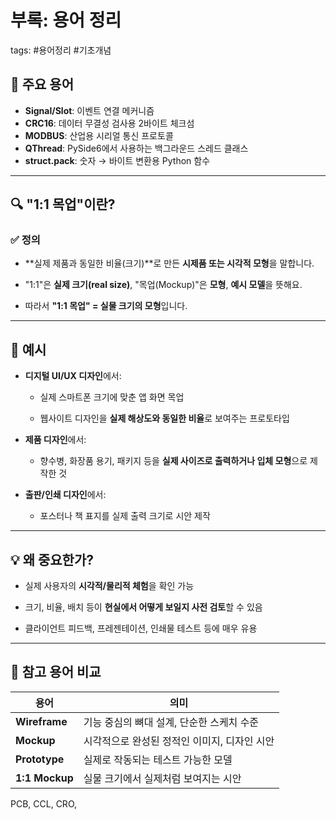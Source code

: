 # 부록: 용어 정리
tags: #용어정리 #기초개념

## 📘 주요 용어

- **Signal/Slot**: 이벤트 연결 메커니즘
- **CRC16**: 데이터 무결성 검사용 2바이트 체크섬
- **MODBUS**: 산업용 시리얼 통신 프로토콜
- **QThread**: PySide6에서 사용하는 백그라운드 스레드 클래스
- **struct.pack**: 숫자 → 바이트 변환용 Python 함수


---

## 🔍 "1:1 목업"이란?

### ✅ 정의

- **실제 제품과 동일한 비율(크기)**로 만든 **시제품 또는 시각적 모형**을 말합니다.
    
- "1:1"은 **실제 크기(real size)**, "목업(Mockup)"은 **모형**, **예시 모델**을 뜻해요.
    
- 따라서 **"1:1 목업" = 실물 크기의 모형**입니다.
    

---

## 🧾 예시

- **디지털 UI/UX 디자인**에서:
    
    - 실제 스마트폰 크기에 맞춘 앱 화면 목업
        
    - 웹사이트 디자인을 **실제 해상도와 동일한 비율**로 보여주는 프로토타입
        
- **제품 디자인**에서:
    
    - 향수병, 화장품 용기, 패키지 등을 **실제 사이즈로 출력하거나 입체 모형**으로 제작한 것
        
- **출판/인쇄 디자인**에서:
    
    - 포스터나 책 표지를 실제 출력 크기로 시안 제작
        

---

## 💡 왜 중요한가?

- 실제 사용자의 **시각적/물리적 체험**을 확인 가능
    
- 크기, 비율, 배치 등이 **현실에서 어떻게 보일지 사전 검토**할 수 있음
    
- 클라이언트 피드백, 프레젠테이션, 인쇄물 테스트 등에 매우 유용
    

---

## 🔁 참고 용어 비교

|용어|의미|
|---|---|
|**Wireframe**|기능 중심의 뼈대 설계, 단순한 스케치 수준|
|**Mockup**|시각적으로 완성된 정적인 이미지, 디자인 시안|
|**Prototype**|실제로 작동되는 테스트 가능한 모델|
|**1:1 Mockup**|실물 크기에서 실제처럼 보여지는 시안|

PCB, CCL, CRO, 